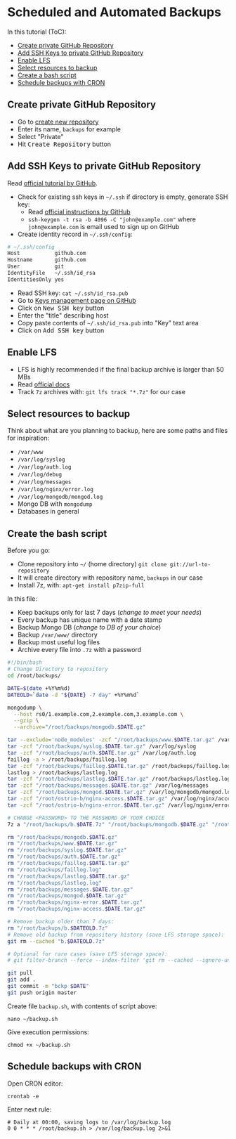 # Scheduled and Automated Backups

In this tutorial (ToC):

- [Create private GitHub Repository](https://github.com/veliovgroup/ostrio/blob/master/tutorials/linux/security/automated-backups.md#create-private-github-repository)
- [Add SSH Keys to private GitHub Repository](https://github.com/veliovgroup/ostrio/blob/master/tutorials/linux/security/automated-backups.md#add-ssh-keys-to-private-github-repository)
- [Enable LFS](https://github.com/veliovgroup/ostrio/blob/master/tutorials/linux/security/automated-backups.md#enable-lfs)
- [Select resources to backup](https://github.com/veliovgroup/ostrio/blob/master/tutorials/linux/security/automated-backups.md#select-resources-to-backup)
- [Create a bash script](https://github.com/veliovgroup/ostrio/blob/master/tutorials/linux/security/automated-backups.md#create-the-bash-script)
- [Schedule backups with CRON](https://github.com/veliovgroup/ostrio/blob/master/tutorials/linux/security/automated-backups.md#schedule-backups-with-cron)

## Create private GitHub Repository

- Go to [create new repository](https://github.com/new)
- Enter its name, `backups` for example
- Select "Private"
- Hit <kbd>Create Repository</kbd> button

## Add SSH Keys to private GitHub Repository

Read [official tutorial by GitHub](https://help.github.com/articles/adding-a-new-ssh-key-to-your-github-account/).

- Check for existing ssh keys in `~/.ssh` if directory is empty, generate SSH key:
  - Read [official instructions by GitHub](https://help.github.com/articles/generating-a-new-ssh-key-and-adding-it-to-the-ssh-agent/#platform-linux)
  - `ssh-keygen -t rsa -b 4096 -C "john@example.com"` where `john@example.com` is email used to sign up on GitHub
- Create identity record in `~/.ssh/config`:

```bash
# ~/.ssh/config
Host           github.com
Hostname       github.com
User           git
IdentityFile   ~/.ssh/id_rsa
IdentitiesOnly yes
```

- Read SSH key: `cat ~/.ssh/id_rsa.pub`
- Go to [Keys management page on GitHub](https://github.com/settings/keys)
- Click on <kbd>New SSH key</kbd> button
- Enter the "title" describing host
- Copy paste contents of `~/.ssh/id_rsa.pub` into "Key" text area
- Click on <kbd>Add SSH key</kbd> button

## Enable LFS

- LFS is highly recommended if the final backup archive is larger than 50 MBs
- Read [official docs](https://help.github.com/articles/configuring-git-large-file-storage/)
- Track `7z` archives with: `git lfs track "*.7z"` for our case

## Select resources to backup

Think about what are you planning to backup, here are some paths and files for inspiration:

- `/var/www`
- `/var/log/syslog`
- `/var/log/auth.log`
- `/var/log/debug`
- `/var/log/messages`
- `/var/log/nginx/error.log`
- `/var/log/mongodb/mongod.log`
- Mongo DB with `mongodump`
- Databases in general

## Create the bash script

Before you go:

- Clone repository into `~/` (home directory) `git clone git://url-to-repository`
- It will create directory with repository name, `backups` in our case
- Install 7z, with: `apt-get install p7zip-full`

In this file:

- Keep backups only for last 7 days (*change to meet your needs*)
- Every backup has unique name with a date stamp
- Backup Mongo DB (*change to DB of your choice*)
- Backup `/var/www/` directory
- Backup most useful log files
- Archive every file into `.7z` with a password

```bash
#!/bin/bash
# Change Directory to repository
cd /root/backups/

DATE=$(date +%Y%m%d)
DATEOLD=`date -d "${DATE} -7 day" +%Y%m%d`

mongodump \
  --host rs0/1.example.com,2.example.com,3.example.com \
  --gzip \
  --archive="/root/backups/mongodb.$DATE.gz"

tar --exclude='node_modules' -zcf "/root/backups/www.$DATE.tar.gz" /var/www
tar -zcf "/root/backups/syslog.$DATE.tar.gz" /var/log/syslog
tar -zcf "/root/backups/auth.$DATE.tar.gz" /var/log/auth.log
faillog -a > /root/backups/faillog.log
tar -zcf "/root/backups/faillog.$DATE.tar.gz" /root/backups/faillog.log
lastlog > /root/backups/lastlog.log
tar -zcf "/root/backups/lastlog.$DATE.tar.gz" /root/backups/lastlog.log
tar -zcf "/root/backups/messages.$DATE.tar.gz" /var/log/messages
tar -zcf "/root/backups/mongod.$DATE.tar.gz" /var/log/mongodb/mongod.log
tar -zcf "/root/ostrio-b/nginx-access.$DATE.tar.gz" /var/log/nginx/access.log
tar -zcf "/root/ostrio-b/nginx-error.$DATE.tar.gz" /var/log/nginx/error.log

# CHANGE <PASSWORD> TO THE PASSWORD OF YOUR CHOICE
7z a "/root/backups/b.$DATE.7z" "/root/backups/mongodb.$DATE.gz" "/root/backups/www.$DATE.tar.gz" "/root/backups/syslog.$DATE.tar.gz" "/root/backups/auth.$DATE.tar.gz" "/root/backups/faillog.$DATE.tar.gz" "/root/backups/lastlog.$DATE.tar.gz" "/root/backups/messages.$DATE.tar.gz" "/root/backups/mongod.$DATE.tar.gz" "/root/backups/nginx-error.$DATE.tar.gz" "/root/backups/nginx-access.$DATE.tar.gz" -p<PASSWORD>

rm "/root/backups/mongodb.$DATE.gz"
rm "/root/backups/www.$DATE.tar.gz"
rm "/root/backups/syslog.$DATE.tar.gz"
rm "/root/backups/auth.$DATE.tar.gz"
rm "/root/backups/faillog.$DATE.tar.gz"
rm "/root/backups/faillog.log"
rm "/root/backups/lastlog.$DATE.tar.gz"
rm "/root/backups/lastlog.log"
rm "/root/backups/messages.$DATE.tar.gz"
rm "/root/backups/mongod.$DATE.tar.gz"
rm "/root/backups/nginx-error.$DATE.tar.gz"
rm "/root/backups/nginx-access.$DATE.tar.gz"

# Remove backup older than 7 days:
rm "/root/backups/b.$DATEOLD.7z"
# Remove old backup from repository history (save LFS storage space):
git rm --cached "b.$DATEOLD.7z"

# Optional for rare cases (save LFS storage space):
# git filter-branch --force --index-filter 'git rm --cached --ignore-unmatch b.$DATEOLD.7z' --prune-empty --tag-name-filter cat -- --all

git pull
git add .
git commit -m "bckp $DATE"
git push origin master
```

Create file `backup.sh`, with contents of script above:

```shell
nano ~/backup.sh
```

Give execution permissions:

```shell
chmod +x ~/backup.sh
```

## Schedule backups with CRON

Open CRON editor:

```shell
crontab -e
```

Enter next rule:

```crontab
# Daily at 00:00, saving logs to /var/log/backup.log
0 0 * * * /root/backup.sh > /var/log/backup.log 2>&1
```
